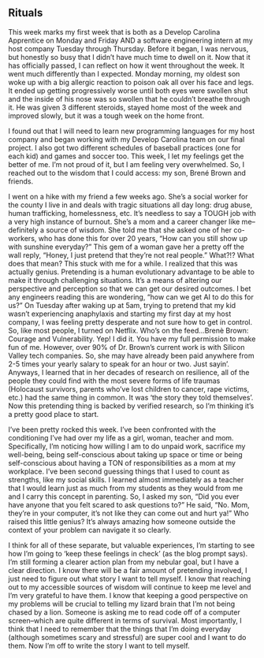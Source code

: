 ## Rituals

This week marks my first week that is both as a Develop Carolina Apprentice on Monday and Friday AND a software engineering intern at my host company Tuesday through Thursday. Before it began, I was nervous, but honestly so busy that I didn’t have much time to dwell on it. Now that it has officially passed, I can reflect on how it went throughout the week. It went much differently than I expected. Monday morning, my oldest son woke up with a big allergic reaction to poison oak all over his face and legs. It ended up getting progressively worse until both eyes were swollen shut and the inside of his nose was so swollen that he couldn’t breathe through it. He was given 3 different steroids, stayed home most of the week and improved slowly, but it was a tough week on the home front. 

I found out that I will need to learn new programming languages for my host company and began working with my Develop Carolina team on our final project. I also got two different schedules of baseball practices (one for each kid) and games and soccer too. This week, I let my feelings get the better of me. I’m not proud of it, but I am feeling very overwhelmed. So, I reached out to the wisdom that I could access: my son, Brené Brown and friends. 

I went on a hike with my friend a few weeks ago. She’s a social worker for the county I live in and deals with tragic situations all day long: drug abuse, human trafficking, homelessness, etc. It’s needless to say a TOUGH job with a very high instance of burnout. She’s a mom and a career changer like me–definitely a source of wisdom. She told me that she asked one of her co-workers, who has done this for over 20 years, “How can you still show up with sunshine everyday?” This gem of a woman gave her a pretty off the wall reply, “Honey, I just pretend that they’re not real people.” What?!? What does that mean? This stuck with me for a while. I realized that this was actually genius. Pretending is a human evolutionary advantage to be able to make it through challenging situations. It’s a means of altering our perspective and perception so that we can get our desired outcomes. I bet any engineers reading this are wondering, “how can we get AI to do this for us?”
On Tuesday after waking up at 5am, trying to pretend that my kid wasn’t experiencing anaphylaxis and starting my first day at my host company, I was feeling pretty desperate and not sure how to get in control. So, like most people, I turned on Netflix. Who’s on the feed…Brenè Brown: Courage and Vulnerability. Yep! I did it. You have my full permission to make fun of me. However, over 90% of Dr. Brown’s current work is with Silicon Valley tech companies. So, she may have already been paid anywhere from 2-5 times your yearly salary to speak for an hour or two. Just sayin’. Anyways, I learned that in her decades of research on resilience, all of the people they could find with the most severe forms of life traumas (Holocaust survivors, parents who’ve lost children to cancer, rape victims, etc.) had the same thing in common. It was ‘the story they told themselves’. Now this pretending thing is backed by verified research, so I’m thinking it’s a pretty good place to start. 

I’ve been pretty rocked this week. I’ve been confronted with the conditioning I’ve had over my life as a girl, woman, teacher and mom. Specifically, I’m noticing how willing I am to do unpaid work, sacrifice my well-being, being self-conscious about taking up space or time or being self-conscious about having a TON of responsibilities as a mom at my workplace. I’ve been second guessing things that I used to count as strengths, like my social skills. I learned almost immediately as a teacher that I would learn just as much from my students as they would from me and I carry this concept in parenting. So, I asked my son, “Did you ever have anyone that you felt scared to ask questions to?” He said, “No. Mom, they’re in your computer, it’s not like they can come out and hurt ya!” Who raised this little genius? It’s always amazing how someone outside the context of your problem can navigate it so clearly. 

I think for all of these separate, but valuable experiences, I’m starting to see how I’m going to ‘keep these feelings in check’ (as the blog prompt says). I’m still forming a clearer action plan from my nebular goal, but I have a clear direction. I know there will be a fair amount of pretending involved, I just need to figure out what story I want to tell myself. I know that reaching out to my accessible sources of wisdom will continue to keep me level and I’m very grateful to have them. I know that keeping a good perspective on my problems will be crucial to telling my lizard brain that I’m not being chased by a lion. Someone is asking me to read code off of a computer screen–which are quite different in terms of survival. Most importantly, I think that I need to remember that the things that I’m doing everyday (although sometimes scary and stressful) are super cool and I want to do them. Now I’m off to write the story I want to tell myself. 
